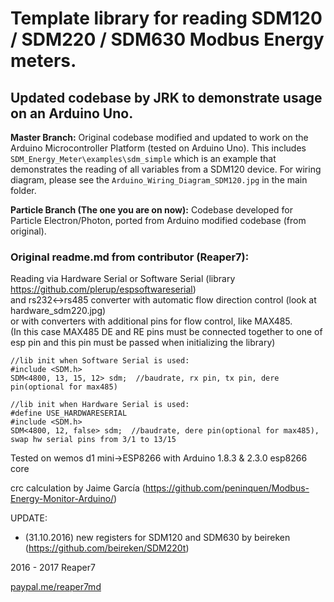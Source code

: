 # Template library for reading SDM120 / SDM220 / SDM630 Modbus Energy meters.


## Updated codebase by JRK to demonstrate usage on an Arduino Uno. 

**Master Branch:**
Original codebase modified and updated to work on the Arduino Microcontroller Platform (tested on Arduino Uno).
This includes `SDM_Energy_Meter\examples\sdm_simple` which is an example that demonstrates the reading of all variables from a SDM120 device. For wiring diagram, please see the `Arduino_Wiring_Diagram_SDM120.jpg` in the main folder. 

**Particle Branch (The one you are on now):**
Codebase developed for Particle Electron/Photon, ported from Arduino modified codebase (from original). 

### Original readme.md from contributor (Reaper7):


Reading via Hardware Serial or Software Serial (library https://github.com/plerup/espsoftwareserial)<br>
and rs232<->rs485 converter with automatic flow direction control (look at hardware_sdm220.jpg)<br>
or with converters with additional pins for flow control, like MAX485.<br>
(In this case MAX485 DE and RE pins must be connected together to one of esp pin and this pin must be passed when initializing the library)
```
//lib init when Software Serial is used:
#include <SDM.h>
SDM<4800, 13, 15, 12> sdm;  //baudrate, rx pin, tx pin, dere pin(optional for max485)

//lib init when Hardware Serial is used:
#define USE_HARDWARESERIAL
#include <SDM.h>
SDM<4800, 12, false> sdm;  //baudrate, dere pin(optional for max485), swap hw serial pins from 3/1 to 13/15 
```

Tested on wemos d1 mini->ESP8266 with Arduino 1.8.3 & 2.3.0 esp8266 core

crc calculation by Jaime García (https://github.com/peninquen/Modbus-Energy-Monitor-Arduino/)

UPDATE:<br>
- (31.10.2016) new registers for SDM120 and SDM630 by beireken (https://github.com/beireken/SDM220t)

2016 - 2017 Reaper7

[paypal.me/reaper7md](https://www.paypal.me/reaper7md)